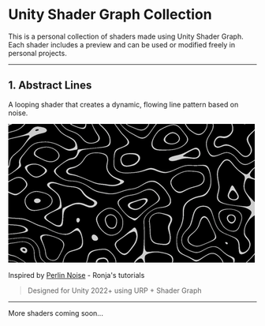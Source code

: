 # Unity Shader Graph Collection

This is a personal collection of shaders made using Unity Shader Graph. Each shader includes a preview and can be used or modified freely in personal projects.

---

## 1. Abstract Lines

A looping shader that creates a dynamic, flowing line pattern based on noise.

![Abstract Lines Preview](gifs/abstract-lines.gif)

Inspired by [Perlin Noise](https://www.ronja-tutorials.com/post/026-perlin-noise/) - Ronja's tutorials

> Designed for Unity 2022+ using URP + Shader Graph

---

More shaders coming soon...
